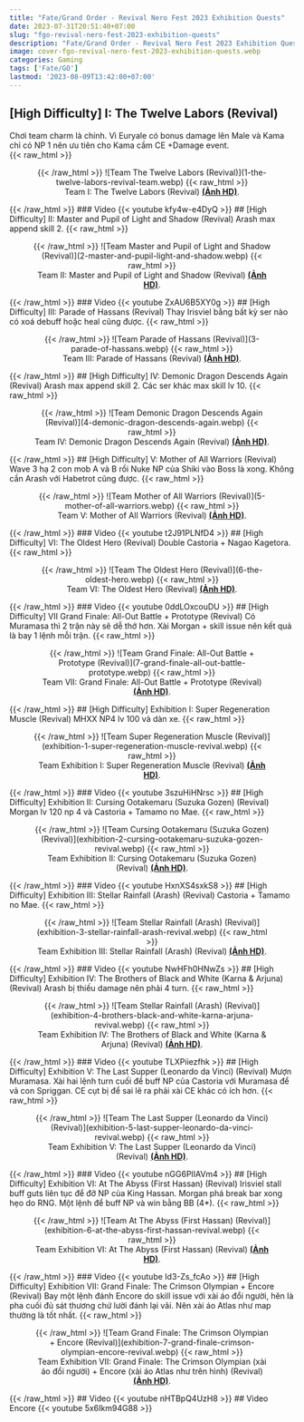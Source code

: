 ```yaml
---
title: "Fate/Grand Order - Revival Nero Fest 2023 Exhibition Quests"
date: 2023-07-31T20:51:40+07:00
slug: "fgo-revival-nero-fest-2023-exhibition-quests"
description: "Fate/Grand Order - Revival Nero Fest 2023 Exhibition Quests"
image: cover-fgo-revival-nero-fest-2023-exhibition-quests.webp
categories: Gaming
tags: ['Fate/GO']
lastmod: '2023-08-09T13:42:00+07:00'
---
```

## [High Difficulty] I: The Twelve Labors (Revival)
Chơi team charm là chính. Vì Euryale có bonus damage lên Male và Kama chỉ có NP 1 nên ưu tiên cho Kama cầm CE +Damage event.  
{{< raw_html >}}  
<figure align="center">{{< /raw_html >}}
![Team The Twelve Labors (Revival)](1-the-twelve-labors-revival-team.webp)
{{< raw_html >}}  
<figcaption>Team I: The Twelve Labors (Revival) <a class="link" href="https://imgur.com/jXtRPtt" target="_blank" rel="noopener"><b>(Ảnh HD)</a></b>.</figcaption>
</figure>{{< /raw_html >}}
### Video
{{< youtube kfy4w-e4DyQ >}}
## [High Difficulty] II: Master and Pupil of Light and Shadow (Revival)
Arash max append skill 2.  
{{< raw_html >}}  
<figure align="center">{{< /raw_html >}}
![Team Master and Pupil of Light and Shadow (Revival)](2-master-and-pupil-light-and-shadow.webp)
{{< raw_html >}}  
<figcaption>Team II: Master and Pupil of Light and Shadow (Revival) <a class="link" href="https://i.imgur.com/aC2DLPp.png" target="_blank" rel="noopener"><b>(Ảnh HD)</a></b>.</figcaption>
</figure>{{< /raw_html >}}
### Video
{{< youtube ZxAU6B5XY0g >}}
## [High Difficulty] III: Parade of Hassans (Revival)
Thay Irisviel bằng bất kỳ ser nào có xoá debuff hoặc heal cũng được.  
{{< raw_html >}}  
<figure align="center">{{< /raw_html >}}
![Team Parade of Hassans (Revival)](3-parade-of-hassans.webp)
{{< raw_html >}}  
<figcaption>Team III: Parade of Hassans (Revival) <a class="link" href="https://i.imgur.com/4i1YMQm.png" target="_blank" rel="noopener"><b>(Ảnh HD)</a></b>.</figcaption>
</figure>{{< /raw_html >}}
## [High Difficulty] IV: Demonic Dragon Descends Again (Revival)
Arash max append skill 2. Các ser khác max skill lv 10.  
{{< raw_html >}}  
<figure align="center">{{< /raw_html >}}
![Team Demonic Dragon Descends Again (Revival)](4-demonic-dragon-descends-again.webp)
{{< raw_html >}}  
<figcaption>Team IV: Demonic Dragon Descends Again (Revival) <a class="link" href="https://i.imgur.com/TAFnecy.png" target="_blank" rel="noopener"><b>(Ảnh HD)</a></b>.</figcaption>
</figure>{{< /raw_html >}}
## [High Difficulty] V: Mother of All Warriors (Revival)
Wave 3 hạ 2 con mob A và B rồi Nuke NP của Shiki vào Boss là xong. Không cần Arash với Habetrot cũng được.  
{{< raw_html >}}  
<figure align="center">{{< /raw_html >}}
![Team Mother of All Warriors (Revival)](5-mother-of-all-warriors.webp)
{{< raw_html >}}  
<figcaption>Team V: Mother of All Warriors (Revival) <a class="link" href="https://i.imgur.com/Uj1arCY.png" target="_blank" rel="noopener"><b>(Ảnh HD)</a></b>.</figcaption>
</figure>{{< /raw_html >}}
### Video
{{< youtube t2J91PLNfD4 >}}
## [High Difficulty] VI: The Oldest Hero (Revival)
Double Castoria + Nagao Kagetora.  
{{< raw_html >}}  
<figure align="center">{{< /raw_html >}}
![Team The Oldest Hero (Revival)](6-the-oldest-hero.webp)
{{< raw_html >}}  
<figcaption>Team VI: The Oldest Hero (Revival) <a class="link" href="https://i.imgur.com/gzX67xr.png" target="_blank" rel="noopener"><b>(Ảnh HD)</a></b>.</figcaption>
</figure>{{< /raw_html >}}
### Video
{{< youtube 0ddLOxcouDU >}}
## [High Difficulty] VII Grand Finale: All-Out Battle + Prototype (Revival)
Có Muramasa thì 2 trận này sẽ dễ thở hơn. Xài Morgan + skill issue nên kết quả là bay 1 lệnh mỗi trận.  
{{< raw_html >}}  
<figure align="center">{{< /raw_html >}}
![Team Grand Finale: All-Out Battle + Prototype (Revival)](7-grand-finale-all-out-battle-prototype.webp)
{{< raw_html >}}  
<figcaption>Team VII: Grand Finale: All-Out Battle + Prototype (Revival) <a class="link" href="https://i.imgur.com/xyug0Py.png" target="_blank" rel="noopener"><b>(Ảnh HD)</a></b>.</figcaption>
</figure>{{< /raw_html >}}
## [High Difficulty] Exhibition I: Super Regeneration Muscle (Revival)
MHXX NP4 lv 100 và dàn xe.  
{{< raw_html >}}
<figure align="center">{{< /raw_html >}}
![Team Super Regeneration Muscle (Revival)](exhibition-1-super-regeneration-muscle-revival.webp)
{{< raw_html >}}
<figcaption>Team Exhibition I: Super Regeneration Muscle (Revival) <a class="link" href="https://i.imgur.com/zvLyNXm.png" target="_blank" rel="noopener"><b>(Ảnh HD)</b></a>.</figcaption>
</figure>{{< /raw_html >}}
### Video
{{< youtube 3szuHiHNrsc >}}
## [High Difficulty] Exhibition II: Cursing Ootakemaru (Suzuka Gozen) (Revival)
Morgan lv 120 np 4 và Castoria + Tamamo no Mae.  
{{< raw_html >}}
<figure align="center">{{< /raw_html >}}
![Team Cursing Ootakemaru (Suzuka Gozen) (Revival)](exhibition-2-cursing-ootakemaru-suzuka-gozen-revival.webp)
{{< raw_html >}}
<figcaption>Team Exhibition II: Cursing Ootakemaru (Suzuka Gozen) (Revival) <a class="link" href="https://i.imgur.com/iw2Ngkx.png" target="_blank" rel="noopener"><b>(Ảnh HD)</b></a>.</figcaption>
</figure>{{< /raw_html >}}
### Video
{{< youtube HxnXS4sxkS8 >}}
## [High Difficulty] Exhibition III: Stellar Rainfall (Arash) (Revival)
Castoria + Tamamo no Mae.  
{{< raw_html >}}
<figure align="center">{{< /raw_html >}}
![Team Stellar Rainfall (Arash) (Revival)](exhibition-3-stellar-rainfall-arash-revival.webp)
{{< raw_html >}}
<figcaption>Team Exhibition III: Stellar Rainfall (Arash) (Revival) <a class="link" href="https://i.imgur.com/p32rRpr.png" target="_blank" rel="noopener"><b>(Ảnh HD)</b></a>.</figcaption>
</figure>{{< /raw_html >}}
### Video
{{< youtube NwHFh0HNwZs >}}
## [High Difficulty] Exhibition IV: The Brothers of Black and White (Karna & Arjuna) (Revival)
Arash bị thiếu damage nên phải 4 turn.
{{< raw_html >}}
<figure align="center">{{< /raw_html >}}
![Team Stellar Rainfall (Arash) (Revival)](exhibition-4-brothers-black-and-white-karna-arjuna-revival.webp)
{{< raw_html >}}
<figcaption>Team Exhibition IV: The Brothers of Black and White (Karna & Arjuna) (Revival) <a class="link" href="https://i.imgur.com/k7QYWlk.png" target="_blank" rel="noopener"><b>(Ảnh HD)</b></a>.</figcaption>
</figure>{{< /raw_html >}}
### Video
{{< youtube TLXPiiezfhk >}}
## [High Difficulty] Exhibition V: The Last Supper (Leonardo da Vinci) (Revival)
Mượn Muramasa. Xài hai lệnh turn cuối để buff NP của Castoria với Muramasa để vả con Spriggan. CE cụt bị để sai lẽ ra phải xài CE khác có ích hơn.
{{< raw_html >}}
<figure align="center">{{< /raw_html >}}
![Team The Last Supper (Leonardo da Vinci) (Revival)](exhibition-5-last-supper-leonardo-da-vinci-revival.webp)
{{< raw_html >}}
<figcaption>Team Exhibition V: The Last Supper (Leonardo da Vinci) (Revival) <a class="link" href="https://i.imgur.com/1GCrMXm.png" target="_blank" rel="noopener"><b>(Ảnh HD)</b></a>.</figcaption>
</figure>{{< /raw_html >}}
### Video
{{< youtube nGG6PlIAVm4 >}}
## [High Difficulty] Exhibition VI: At The Abyss (First Hassan) (Revival)
Irisviel stall buff guts liên tục để đỡ NP của King Hassan. Morgan phá break bar xong hẹo do RNG. Một lệnh để buff NP và win bằng BB (4*).  
{{< raw_html >}}
<figure align="center">{{< /raw_html >}}
![Team At The Abyss (First Hassan) (Revival)](exhibition-6-at-the-abyss-first-hassan-revival.webp)
{{< raw_html >}}
<figcaption>Team Exhibition VI: At The Abyss (First Hassan) (Revival) <a class="link" href="https://i.imgur.com/PWpxLqv.png" target="_blank" rel="noopener"><b>(Ảnh HD)</b></a>.</figcaption>
</figure>{{< /raw_html >}}
### Video
{{< youtube Id3-Zs_fcAo >}}
## [High Difficulty] Exhibition VII: Grand Finale: The Crimson Olympian + Encore (Revival)
Bay một lệnh đánh Encore do skill issue với xài áo đổi người, hên là pha cuối đủ sát thương chứ lười đánh lại vãi. Nên xài áo Atlas như map thường là tốt nhất.  
{{< raw_html >}}
<figure align="center">{{< /raw_html >}}
![Team Grand Finale: The Crimson Olympian + Encore (Revival)](exhibition-7-grand-finale-crimson-olympian-encore-revival.webp)
{{< raw_html >}}
<figcaption>Team Exhibition VII: Grand Finale: The Crimson Olympian (xài áo đổi người) + Encore (xài áo Atlas như trên hình) (Revival) <a class="link" href="https://i.imgur.com/Qrqxw86.png" target="_blank" rel="noopener"><b>(Ảnh HD)</b></a>.</figcaption>
</figure>{{< /raw_html >}}
## Video  
{{< youtube nHTBpQ4UzH8 >}}
## Video Encore  
{{< youtube 5x6Ikm94G88 >}}

